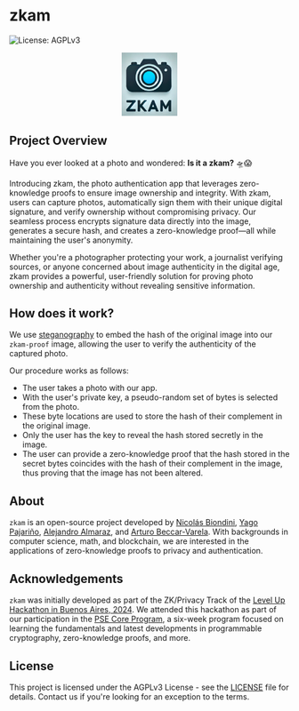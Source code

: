 # zkam

![License: AGPLv3](https://img.shields.io/badge/License-AGPL%20v3-blue.svg) 

<p align="center">
  <img src="./assets/zkam-banner.png" alt="Is it a zkam? 🛸😱" width="100"/>
</p>

## Project Overview

Have you ever looked at a photo and wondered: **Is it a zkam?** 🛸😱

Introducing zkam, the photo authentication app that leverages zero-knowledge proofs to ensure image ownership and integrity. With zkam, users can capture photos, automatically sign them with their unique digital signature, and verify ownership without compromising privacy. Our seamless process encrypts signature data directly into the image, generates a secure hash, and creates a zero-knowledge proof—all while maintaining the user's anonymity.

Whether you're a photographer protecting your work, a journalist verifying sources, or anyone concerned about image authenticity in the digital age, zkam provides a powerful, user-friendly solution for proving photo ownership and authenticity without revealing sensitive information.

## How does it work?

We use [steganography](https://github.com/NicolasBiondini/steganography-project/tree/main) to embed the hash of the original image into our `zkam-proof` image, allowing the user to verify the authenticity of the captured photo.

Our procedure works as follows:
- The user takes a photo with our app.
- With the user's private key, a pseudo-random set of bytes is selected from the photo.
- These byte locations are used to store the hash of their complement in the original image.
- Only the user has the key to reveal the hash stored secretly in the image.
- The user can provide a zero-knowledge proof that the hash stored in the secret bytes coincides with the hash of their complement in the image, thus proving that the image has not been altered.

## About

`zkam` is an open-source project developed by [Nicolás Biondini](https://github.com/NicolasBiondini), [Yago Pajariño](https://github.com/yagopajarino), [Alejandro Almaraz](https://github.com/almaraz97), and [Arturo Beccar-Varela](https://github.com/arturoBeccar). With backgrounds in computer science, math, and blockchain, we are interested in the applications of zero-knowledge proofs to privacy and authentication.

## Acknowledgements

`zkam` was initially developed as part of the ZK/Privacy Track of the [Level Up Hackathon in Buenos Aires, 2024](https://taikai.network/ethargentina/hackathons/level-up-argentina-2024). We attended this hackathon as part of our participation in the [PSE Core Program](https://pse.dev/en/programs), a six-week program focused on learning the fundamentals and latest developments in programmable cryptography, zero-knowledge proofs, and more.

## License

This project is licensed under the AGPLv3 License - see the [LICENSE](LICENSE) file for details. Contact us if you're looking for an exception to the terms.
